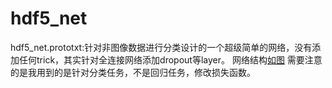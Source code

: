 # hdf5_net
hdf5_net.prototxt:针对非图像数据进行分类设计的一个超级简单的网络，没有添加任何trick，其实针对全连接网络添加dropout等layer。
网络结构[如图](https://github.com/yesyu/driver_project/blob/master/images/hdf5_net.png)
需要注意的是我用到的是针对分类任务，不是回归任务，修改损失函数。
